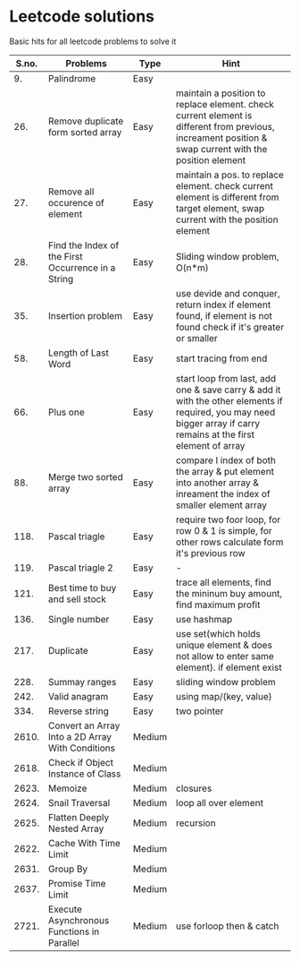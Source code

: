 
# Leetcode solutions

Basic hits for all leetcode problems to solve it


| S.no. | Problems | Type | Hint |
| --- | --- | --- | --- |
| 9. | Palindrome  | Easy |  |
| 26. | Remove duplicate form sorted array  | Easy | maintain a position to replace element. check current element is different from previous, increament position & swap current with the position element |
| 27. | Remove all occurence of element  | Easy | maintain a pos. to replace element. check current element is different from target element, swap current with the position element |
| 28. | Find the Index of the First Occurrence in a String | Easy | Sliding window problem, O(n*m) |
| 35. | Insertion problem  | Easy | use devide and conquer, return index if element found, if element is not found check if it's greater or smaller |
| 58. | Length of Last Word  | Easy | start tracing from end |
| 66. | Plus one  | Easy | start loop from last, add one & save carry & add it with the other elements if required, you may need bigger array if carry remains at the first element of array |  
| 88. | Merge two sorted array  | Easy | compare I index of both the array & put element into another array & inreament the index of smaller element array |
| 118. | Pascal triagle | Easy | require two foor loop, for row  0 & 1 is simple, for other rows calculate form it's previous row |
| 119. | Pascal triagle 2 | Easy | - |
| 121. | Best time to buy and sell stock | Easy | trace all elements, find the mininum buy amount, find maximum profit |
| 136. | Single number | Easy | use hashmap |
| 217. | Duplicate  | Easy | use set(which holds unique element & does not allow to enter same element). if element exist |
| 228. | Summay ranges | Easy | sliding window problem |
| 242. | Valid anagram | Easy | using map/(key, value) |
| 334. | Reverse string | Easy | two pointer |
| 2610. | Convert an Array Into a 2D Array With Conditions | Medium |  |
| 2618. | Check if Object Instance of Class | Medium |  |
| 2623. | Memoize | Medium | closures  |
| 2624. | Snail Traversal | Medium | loop all over element  |
| 2625. | Flatten Deeply Nested Array | Medium | recursion  |
| 2622. | Cache With Time Limit | Medium |   |
| 2631. | Group By | Medium |   |
| 2637. | Promise Time Limit | Medium |   |
| 2721. | Execute Asynchronous Functions in Parallel | Medium | use forloop then & catch |